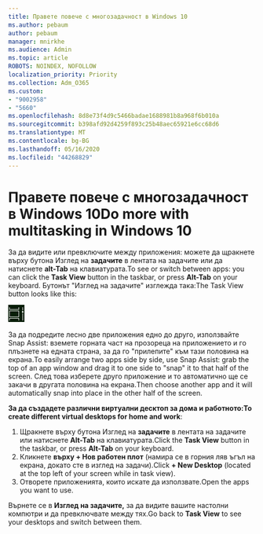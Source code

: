 ```yaml
---
title: Правете повече с многозадачност в Windows 10
ms.author: pebaum
author: pebaum
manager: mnirkhe
ms.audience: Admin
ms.topic: article
ROBOTS: NOINDEX, NOFOLLOW
localization_priority: Priority
ms.collection: Adm_O365
ms.custom:
- "9002958"
- "5660"
ms.openlocfilehash: 8d8e73f4d9c5466badae1688981b8a968f6b010a
ms.sourcegitcommit: b398afd92d4259f893c25b48aec65921e6cc68d6
ms.translationtype: MT
ms.contentlocale: bg-BG
ms.lasthandoff: 05/16/2020
ms.locfileid: "44268829"
---
```

# <a name="do-more-with-multitasking-in-windows-10"></a><span data-ttu-id="6c5f2-102">Правете повече с многозадачност в Windows 10</span><span class="sxs-lookup"><span data-stu-id="6c5f2-102">Do more with multitasking in Windows 10</span></span>

<span data-ttu-id="6c5f2-103">За да видите или превключите между приложения: можете да щракнете върху бутона Изглед на **задачите** в лентата на задачите или да натиснете **alt-Tab** на клавиатурата.</span><span class="sxs-lookup"><span data-stu-id="6c5f2-103">To see or switch between apps: you can click the **Task View** button in the taskbar, or press **Alt-Tab** on your keyboard.</span></span> <span data-ttu-id="6c5f2-104">Бутонът "Изглед на задачите" изглежда така:</span><span class="sxs-lookup"><span data-stu-id="6c5f2-104">The Task View button looks like this:</span></span>

![Бутон за изглед на задача](media/task-view.png)

<span data-ttu-id="6c5f2-106">За да подредите лесно две приложения едно до друго, използвайте Snap Assist: вземете горната част на прозореца на приложението и го плъзнете на едната страна, за да го "прилепите" към тази половина на екрана.</span><span class="sxs-lookup"><span data-stu-id="6c5f2-106">To easily arrange two apps side by side, use Snap Assist: grab the top of an app window and drag it to one side to "snap" it to that half of the screen.</span></span> <span data-ttu-id="6c5f2-107">След това изберете друго приложение и то автоматично ще се закачи в другата половина на екрана.</span><span class="sxs-lookup"><span data-stu-id="6c5f2-107">Then choose another app and it will automatically snap into place in the other half of the screen.</span></span>

<span data-ttu-id="6c5f2-108">**За да създадете различни виртуални десктоп за дома и работното:**</span><span class="sxs-lookup"><span data-stu-id="6c5f2-108">**To create different virtual desktops for home and work**:</span></span>

1. <span data-ttu-id="6c5f2-109">Щракнете върху бутона Изглед на **задачите** в лентата на задачите или натиснете **Alt-Tab** на клавиатурата.</span><span class="sxs-lookup"><span data-stu-id="6c5f2-109">Click the **Task View** button in the taskbar, or press **Alt-Tab** on your keyboard.</span></span>
2. <span data-ttu-id="6c5f2-110">Кликнете **върху + Нов работен плот** (намира се в горния ляв ъгъл на екрана, докато сте в изглед на задачи).</span><span class="sxs-lookup"><span data-stu-id="6c5f2-110">Click **+ New Desktop** (located at the top left of your screen while in task view).</span></span>
3. <span data-ttu-id="6c5f2-111">Отворете приложенията, които искате да използвате.</span><span class="sxs-lookup"><span data-stu-id="6c5f2-111">Open the apps you want to use.</span></span> 

<span data-ttu-id="6c5f2-112">Върнете се в **Изглед на задачите,** за да видите вашите настолни компютри и да превключвате между тях.</span><span class="sxs-lookup"><span data-stu-id="6c5f2-112">Go back to **Task View** to see your desktops and switch between them.</span></span>
